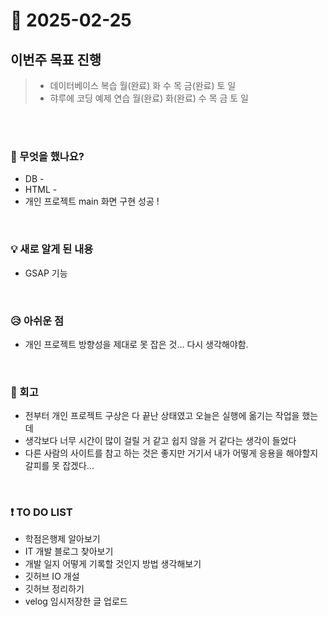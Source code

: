 # 📅 2025-02-25

## 이번주 목표 진행
>- 데이터베이스 복습 월(완료) 화 수 목 금(완료) 토 일 
>- 햐루에 코딩 예제 연습 월(완료) 화(완료) 수 목 금 토 일

<br><br>

### 👀 무엇을 했나요?
- DB -
- HTML -
- 개인 프로젝트 main 화면 구현 성공 !


<br>

### 💡 새로 알게 된 내용
- GSAP 기능

<br>

### 😥 아쉬운 점
- 개인 프로젝트 방향성을 제대로 못 잡은 것... 다시 생각해야함.

<br>

### 💬 회고
- 전부터 개인 프로젝트 구상은 다 끝난 상태였고 오늘은 실행에 옮기는 작업을 했는데
- 생각보다 너무 시간이 많이 걸릴 거 같고 쉽지 않을 거 같다는 생각이 들었다
- 다른 사람의 사이트를 참고 하는 것은 좋지만 거기서 내가 어떻게 응용을 해야할지 갈피를 못 잡겠다...

<br>

### ❗ TO DO LIST
- 학점은행제 알아보기
- IT 개발 블로그 찾아보기
- 개발 일지 어떻게 기록할 것인지 방법 생각해보기
- 깃허브 IO 개설
- 깃허브 정리하기
- velog 임시저장한 글 업로드

